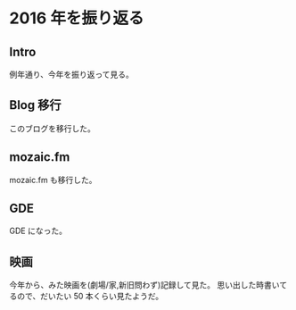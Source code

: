 # 2016 年を振り返る

## Intro

例年通り、今年を振り返って見る。


## Blog 移行

このブログを移行した。


## mozaic.fm

mozaic.fm も移行した。


## GDE

GDE になった。


## 映画

今年から、みた映画を(劇場/家,新旧問わず)記録して見た。
思い出した時書いてるので、だいたい 50 本くらい見たようだ。


##
